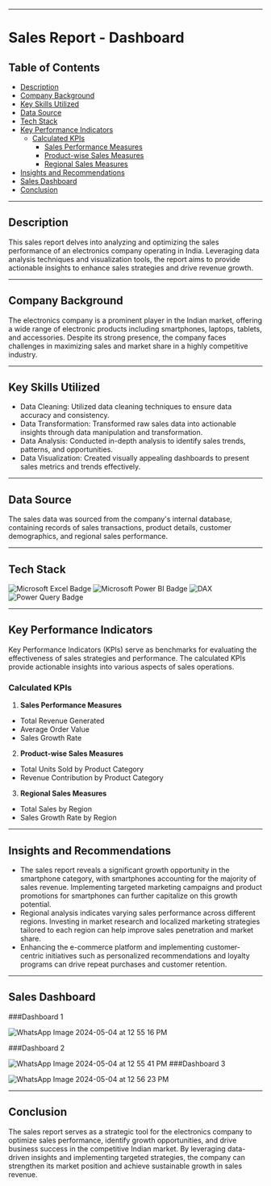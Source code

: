 

---------------------------------------------------------------------------------------------------------------------------------------------------------------

# Sales Report - Dashboard

## Table of Contents
- [Description](#Description)
- [Company Background](#Company-Background)
- [Key Skills Utilized](#Key-Skills-Utilized)
- [Data Source](#Data-Source)
- [Tech Stack](#Tech-Stack)
- [Key Performance Indicators](#Key-Performance-Indicators)
  - [Calculated KPIs](#Calculated-KPIs)
    - [Sales Performance Measures](#Sales-Performance-Measures)
    - [Product-wise Sales Measures](#Product-wise-Sales-Measures)
    - [Regional Sales Measures](#Regional-Sales-Measures)
- [Insights and Recommendations](#Insights-and-Recommendations)
- [Sales Dashboard](#Sales-Dashboard)
- [Conclusion](#Conclusion)

---------------------------------------------------------------------------------------------------------------------------------------------------------------

## Description
This sales report delves into analyzing and optimizing the sales performance of an electronics company operating in India. Leveraging data analysis techniques and visualization tools, the report aims to provide actionable insights to enhance sales strategies and drive revenue growth.

---------------------------------------------------------------------------------------------------------------------------------------------------------------

## Company Background
The electronics company is a prominent player in the Indian market, offering a wide range of electronic products including smartphones, laptops, tablets, and accessories. Despite its strong presence, the company faces challenges in maximizing sales and market share in a highly competitive industry.

---------------------------------------------------------------------------------------------------------------------------------------------------------------

## Key Skills Utilized
- Data Cleaning: Utilized data cleaning techniques to ensure data accuracy and consistency.
- Data Transformation: Transformed raw sales data into actionable insights through data manipulation and transformation.
- Data Analysis: Conducted in-depth analysis to identify sales trends, patterns, and opportunities.
- Data Visualization: Created visually appealing dashboards to present sales metrics and trends effectively.

---------------------------------------------------------------------------------------------------------------------------------------------------------------

## Data Source
The sales data was sourced from the company's internal database, containing records of sales transactions, product details, customer demographics, and regional sales performance.

---------------------------------------------------------------------------------------------------------------------------------------------------------------

## Tech Stack
![Microsoft Excel Badge](https://img.shields.io/badge/Microsoft_Excel-217346?style=for-the-badge&logo=Microsoft%20Excel&labelColor=black) ![Microsoft Power BI Badge](https://img.shields.io/badge/Power_BI-F2C811?style=for-the-badge&logo=Power%20BI&labelColor=black) ![DAX](https://img.shields.io/badge/DAX-F2C811?style=for-the-badge&logo=Power%20BI&labelColor=black) ![Power Query Badge](https://img.shields.io/badge/Power_Query-F2C811?style=for-the-badge&logo=Power%20BI&logoColor=F2C811&labelColor=black&color=F2C811)

---------------------------------------------------------------------------------------------------------------------------------------------------------------

## Key Performance Indicators
Key Performance Indicators (KPIs) serve as benchmarks for evaluating the effectiveness of sales strategies and performance. The calculated KPIs provide actionable insights into various aspects of sales operations.

### Calculated KPIs
1. **Sales Performance Measures**
- Total Revenue Generated
- Average Order Value
- Sales Growth Rate

2. **Product-wise Sales Measures**
- Total Units Sold by Product Category
- Revenue Contribution by Product Category

3. **Regional Sales Measures**
- Total Sales by Region
- Sales Growth Rate by Region

---------------------------------------------------------------------------------------------------------------------------------------------------------------

## Insights and Recommendations
- The sales report reveals a significant growth opportunity in the smartphone category, with smartphones accounting for the majority of sales revenue. Implementing targeted marketing campaigns and product promotions for smartphones can further capitalize on this growth potential.
- Regional analysis indicates varying sales performance across different regions. Investing in market research and localized marketing strategies tailored to each region can help improve sales penetration and market share.
- Enhancing the e-commerce platform and implementing customer-centric initiatives such as personalized recommendations and loyalty programs can drive repeat purchases and customer retention.

---------------------------------------------------------------------------------------------------------------------------------------------------------------

## Sales Dashboard
###Dashboard 1

![WhatsApp Image 2024-05-04 at 12 55 16 PM](https://github.com/FajanSunusara/Power-BI-sales-Dashboard/assets/49346372/b43286a7-531a-4dfc-83fe-e074a0e749cb)

###Dashboard 2


![WhatsApp Image 2024-05-04 at 12 55 41 PM](https://github.com/FajanSunusara/Power-BI-sales-Dashboard/assets/49346372/2e0b4f84-5525-4163-be15-c1d8ca23a30f)
###Dashboard 3


![WhatsApp Image 2024-05-04 at 12 56 23 PM](https://github.com/FajanSunusara/Power-BI-sales-Dashboard/assets/49346372/b624eb84-8f55-47d3-b0b2-cf5480010d37)

---------------------------------------------------------------------------------------------------------------------------------------------------------------

## Conclusion
The sales report serves as a strategic tool for the electronics company to optimize sales performance, identify growth opportunities, and drive business success in the competitive Indian market. By leveraging data-driven insights and implementing targeted strategies, the company can strengthen its market position and achieve sustainable growth in sales revenue.
